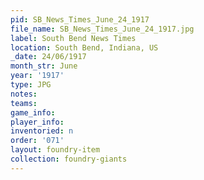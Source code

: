 ```yaml
---
pid: SB_News_Times_June_24_1917
file_name: SB_News_Times_June_24_1917.jpg
label: South Bend News Times
location: South Bend, Indiana, US
_date: 24/06/1917
month_str: June
year: '1917'
type: JPG
notes: 
teams: 
game_info: 
player_info: 
inventoried: n
order: '071'
layout: foundry-item
collection: foundry-giants
---
```

